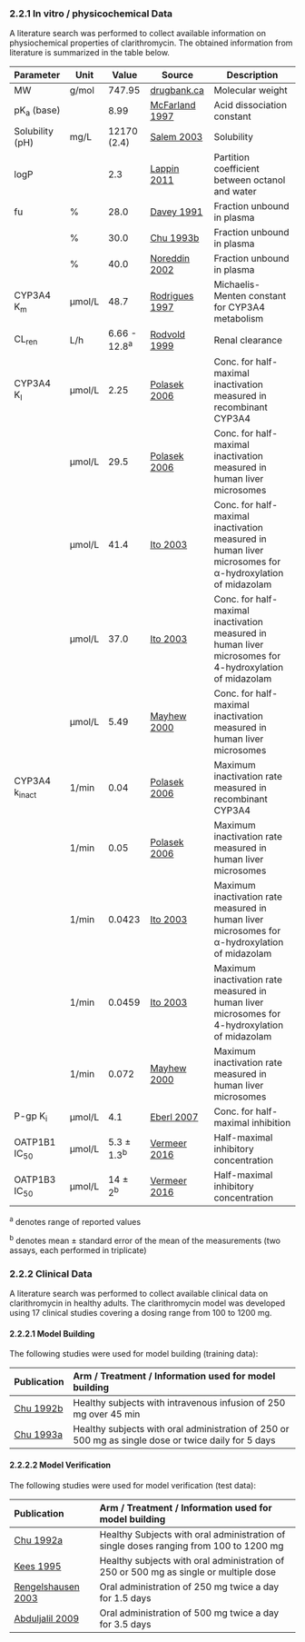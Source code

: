 ### 2.2.1	In vitro / physicochemical Data

A literature search was performed to collect available information on physiochemical properties of clarithromycin. The obtained information from literature is summarized in the table below. 

| **Parameter**            | **Unit** | **Value**               | Source                          | **Description**                                              |
| :----------------------- | -------- | ----------------------- | ------------------------------- | ------------------------------------------------------------ |
| MW                       | g/mol    | 747.95                  | [drugbank.ca](#5-references)    | Molecular weight                                             |
| pK<sub>a</sub> (base)    |          | 8.99                    | [McFarland 1997](#5-references) | Acid dissociation constant                                   |
| Solubility (pH)          | mg/L     | 12170 (2.4)             | [Salem 2003](#5-references)     | Solubility                                                   |
| logP                     |          | 2.3                     | [Lappin 2011](#5-references)    | Partition coefficient between octanol and water              |
| fu                       | %        | 28.0                    | [Davey 1991](#5-references)     | Fraction unbound in plasma                                   |
|                          | %        | 30.0                    | [Chu 1993b](#5-references)      | Fraction unbound in plasma                                   |
|                          | %        | 40.0                    | [Noreddin 2002](#5-references)  | Fraction unbound in plasma                                   |
| CYP3A4 K<sub>m</sub>     | µmol/L   | 48.7                    | [Rodrigues 1997](#5-references) | Michaelis-Menten constant for CYP3A4 metabolism              |
| CL<sub>ren</sub>         | L/h      | 6.66 - 12.8<sup>a</sup> | [Rodvold 1999](#5-references)   | Renal clearance                                              |
| CYP3A4 K<sub>I</sub>     | µmol/L   | 2.25                    | [Polasek 2006](#5-references)   | Conc. for half-maximal inactivation measured in recombinant CYP3A4 |
|                          | µmol/L   | 29.5                    | [Polasek 2006](#5-references)   | Conc. for half-maximal inactivation measured in human liver microsomes |
|                          | µmol/L   | 41.4                    | [Ito 2003](#5-references)       | Conc. for half-maximal inactivation measured in human liver microsomes for α-hydroxylation of midazolam |
|                          | µmol/L   | 37.0                    | [Ito 2003](#5-references)       | Conc. for half-maximal inactivation measured in human liver microsomes for 4-hydroxylation of midazolam |
|                          | µmol/L   | 5.49                    | [Mayhew 2000](#5-references)    | Conc. for half-maximal inactivation measured in human liver microsomes |
| CYP3A4 k<sub>inact</sub> | 1/min    | 0.04                    | [Polasek 2006](#5-references)   | Maximum inactivation rate measured in recombinant CYP3A4     |
|                          | 1/min    | 0.05                    | [Polasek 2006](#5-references)   | Maximum inactivation rate measured in human liver microsomes |
|                          | 1/min    | 0.0423                  | [Ito 2003](#5-references)       | Maximum inactivation rate measured in human liver microsomes for α-hydroxylation of midazolam |
|                          | 1/min    | 0.0459                  | [Ito 2003](#5-references)       | Maximum inactivation rate measured in human liver microsomes for 4-hydroxylation of midazolam |
|                          | 1/min    | 0.072                   | [Mayhew 2000](#5-references)    | Maximum inactivation rate measured in human liver microsomes |
| P-gp K<sub>i</sub>       | µmol/L   | 4.1                     | [Eberl 2007](#5-references)     | Conc. for half-maximal inhibition                            |
| OATP1B1 IC<sub>50</sub>  | µmol/L   | 5.3 ± 1.3<sup>b</sup>   | [Vermeer 2016](#5-references)   | Half-maximal inhibitory concentration                        |
| OATP1B3 IC<sub>50</sub>  | µmol/L   | 14 ± 2<sup>b</sup>      | [Vermeer 2016](#5-references)   | Half-maximal inhibitory concentration                        |

<sup>a</sup> denotes range of reported values

<sup>b</sup> denotes mean ± standard error of the mean of the measurements (two assays, each performed in triplicate)



### 2.2.2 Clinical Data

A literature search was performed to collect available clinical data on clarithromycin in healthy adults. The clarithromycin model was developed using 17 clinical studies covering a dosing range from 100 to 1200 mg.

#### 2.2.2.1 Model Building

The following studies were used for model building (training data):

| Publication                | Arm / Treatment / Information used for model building        |
| :------------------------- | :----------------------------------------------------------- |
| [Chu 1992b](#5-references) | Healthy subjects with intravenous infusion of 250 mg over 45 min |
| [Chu 1993a](#5-references) | Healthy subjects with oral administration of 250 or 500 mg as single dose or twice daily for 5 days |

#### 2.2.2.2 Model Verification

The following studies were used for model verification (test data):

| Publication                         | Arm / Treatment / Information used for model building        |
| :---------------------------------- | :----------------------------------------------------------- |
| [Chu 1992a](#5-references)          | Healthy Subjects with oral administration of single doses ranging from 100 to 1200 mg |
| [Kees 1995](#5-references)          | Healthy subjects with oral administration of 250 or 500 mg as single or multiple dose |
| [Rengelshausen 2003](#5-references) | Oral administration of 250 mg twice a day for 1.5 days       |
| [Abduljalil 2009](#5-references)   | Oral administration of 500 mg twice a day for 3.5 days       |

